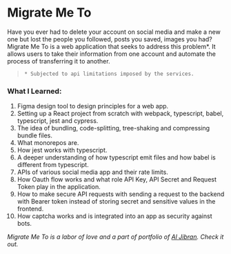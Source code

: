 # Migrate Me To

Have you ever had to delete your account on social media and make a new one but lost the people you followed, posts you saved, images you had? Migrate Me To is a web application that seeks to address this problem\*. It allows users to take their information from one account and automate the process of transferring it to another.

> `* Subjected to api limitations imposed by the services.`

### What I Learned:

1. Figma design tool to design principles for a web app.
2. Setting up a React project from scratch with webpack, typescript, babel, typescript, jest and cypress.
3. The idea of bundling, code-splitting, tree-shaking and compressing bundle files.
4. What monorepos are.
5. How jest works with typescript.
6. A deeper understanding of how typescript emit files and how babel is different from typescript.
7. APIs of various social media app and their rate limits.
8. How Oauth flow works and what role API Key, API Secret and Request Token play in the application.
9. How to make secure API requests with sending a request to the backend with Bearer token instead of storing secret and sensitive values in the frontend.
10. How captcha works and is integrated into an app as security against bots.

_Migrate Me To is a labor of love and a part of portfolio of [Al Jibran](https://www.portfolio.com). Check it out._
